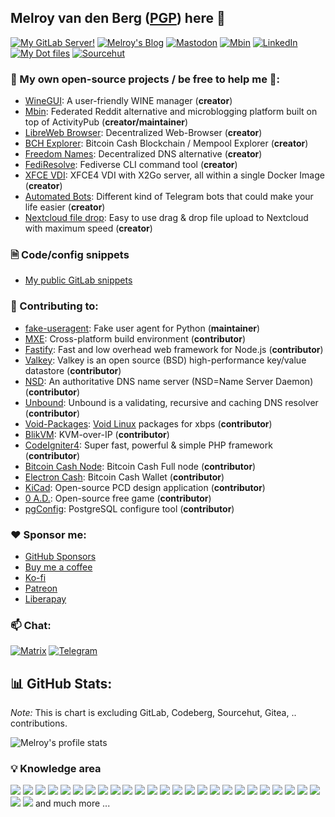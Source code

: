 ## Melroy van den Berg ([PGP](https://gist.github.com/melroy89/a8ec8d5d30a9ed2d7480046dcba4b375)) here 👋

[![My GitLab Server!](https://img.shields.io/badge/GitLab-DB4128?style=for-the-badge&logo=gitlab&logoColor=white)](https://gitlab.melroy.org/melroy)
[![Melroy's Blog](https://img.shields.io/badge/Blog-orange?style=for-the-badge&logo=hugo&logoColor=white)](https://blog.melroy.org)
[![Mastodon](https://img.shields.io/badge/Mastodon-5D51E8?style=for-the-badge&logo=mastodon&logoColor=white)](https://mastodon.melroy.org/@melroy)
[![Mbin](https://img.shields.io/badge/Mbin-F61FB1?style=for-the-badge&logo=alacritty&logoColor=white)](https://mbin.melroy.org/u/melroy)
[![LinkedIn](https://img.shields.io/badge/LinkedIn-0077B5?style=for-the-badge&logo=linkedin&logoColor=white)](https://www.linkedin.com/in/melroyvandenberg/)
[![My Dot files](https://img.shields.io/badge/Dot%20Files-green?style=for-the-badge&logo=Linux&logoColor=white)](https://gitlab.melroy.org/melroy/dotfiles)
[![Sourcehut](https://img.shields.io/badge/Sourcehut-gray?style=for-the-badge&logo=circle&logoColor=white)](https://sr.ht/~melroy/)

### 🔭 My own open-source projects / be free to help me 🚀:

* [WineGUI](https://github.com/winegui/WineGUI): A user-friendly WINE manager (**creator**)
* [Mbin](https://github.com/MbinOrg/mbin): Federated Reddit alternative and microblogging platform built on top of ActivityPub (**creator/maintainer**)
* [LibreWeb Browser](https://gitlab.melroy.org/libreweb/browser): Decentralized Web-Browser (**creator**)
* [BCH Explorer](https://explorer.melroy.org): Bitcoin Cash Blockchain / Mempool Explorer (**creator**)
* [Freedom Names](https://github.com/FreedomNames/FreedomNames): Decentralized DNS alternative  (**creator**)
* [FediResolve](https://github.com/melroy89/FediResolve): Fediverse CLI command tool (**creator**)
* [XFCE VDI](https://github.com/melroy89/xfcevdi): XFCE4 VDI with X2Go server, all within a single Docker Image (**creator**)
* [Automated Bots](https://github.com/automated-bots): Different kind of Telegram bots that could make your life easier (**creator**)
* [Nextcloud file drop](https://gitlab.melroy.org/melroy/nextcloud-file-drop): Easy to use drag & drop file upload to Nextcloud with maximum speed (**creator**)

### 🗎 Code/config snippets

- [My public GitLab snippets](https://gitlab.melroy.org/users/melroy/snippets)

### 💼 Contributing to:

* [fake-useragent](https://github.com/fake-useragent/fake-useragent): Fake user agent for Python (**maintainer**)
* [MXE](https://github.com/mxe/mxe): Cross-platform build environment (**contributor**)
* [Fastify](https://github.com/fastify/fastify): Fast and low overhead web framework for Node.js (**contributor**)
* [Valkey](https://github.com/valkey-io/valkey): Valkey is an open source (BSD) high-performance key/value datastore (**contributor**)
* [NSD](https://github.com/NLnetLabs/nsd): An authoritative DNS name server (NSD=Name Server Daemon) (**contributor**)
* [Unbound](https://github.com/NLnetLabs/unbound): Unbound is a validating, recursive and caching DNS resolver (**contributor**)
* [Void-Packages](https://github.com/void-linux/void-packages): [Void Linux](https://voidlinux.org/) packages for xbps (**contributor**)
* [BlikVM](https://github.com/ThomasVon2021/blikvm): KVM-over-IP (**contributor**)
* [CodeIgniter4](https://github.com/codeigniter4/CodeIgniter4): Super fast, powerful & simple PHP framework (**contributor**)
* [Bitcoin Cash Node](https://gitlab.com/bitcoin-cash-node/bitcoin-cash-node): Bitcoin Cash Full node (**contributor**)
* [Electron Cash](https://github.com/Electron-Cash/Electron-Cash): Bitcoin Cash Wallet  (**contributor**)
* [KiCad](https://www.kicad.org/): Open-source PCD design application (**contributor**)
* [0 A.D.](https://play0ad.com/): Open-source free game (**contributor**)
* [pgConfig](https://www.pgconfig.org): PostgreSQL configure tool (**contributor**)

### ❤️ Sponsor me:

* [GitHub Sponsors](https://github.com/sponsors/melroy89)
* [Buy me a coffee](https://www.buymeacoffee.com/melroy)
* [Ko-fi](https://ko-fi.com/melroy)
* [Patreon](https://www.patreon.com/Melroy)
* [Liberapay](https://liberapay.com/melroy)

### 📫 Chat:

[![Matrix](https://img.shields.io/badge/Matrix-0dbd8b?style=for-the-badge&logo=matrix&logoColor=white)](https://matrix.to/#/@melroy:melroy.org)
[![Telegram](https://img.shields.io/badge/Telegram-2CA5E0?style=for-the-badge&logo=telegram&logoColor=white)](https://t.me/melroyvandenberg)

## 📊 GitHub Stats:

_Note:_ This is chart is excluding GitLab, Codeberg, Sourcehut, Gitea, .. contributions.

![Melroy's profile stats](https://github-readme-stats.vercel.app/api?username=melroy89&count_private=true&show_icons=true&theme=dark&hide_progress=false)

### 💡 Knowledge area 

![](https://img.shields.io/badge/C-00599C?style=for-the-badge&logo=c&logoColor=white)
![](https://img.shields.io/badge/C%2B%2B-00599C?style=for-the-badge&logo=c%2B%2B&logoColor=white)
![](https://img.shields.io/badge/Python-14354C?style=for-the-badge&logo=python&logoColor=white)
![](https://img.shields.io/badge/Golang-00ADD8?style=for-the-badge&logo=go&logoColor=white)
![](https://img.shields.io/badge/TypeScript-007ACC?style=for-the-badge&logo=typescript&logoColor=white)
![](https://img.shields.io/badge/JavaScript-F7DF1E?style=for-the-badge&logo=javascript&logoColor=black)
![](https://img.shields.io/badge/Node.js-43853D?style=for-the-badge&logo=node.js&logoColor=white)
![](https://img.shields.io/badge/Python-3776AB?style=for-the-badge&logo=python&logoColor=white)
![](https://img.shields.io/badge/Java-ED8B00?style=for-the-badge&logo=buymeacoffee&logoColor=white)
![](https://img.shields.io/badge/PHP-777BB4?style=for-the-badge&logo=php&logoColor=white)
![](https://img.shields.io/badge/Rust-000000?style=for-the-badge&logo=rust&logoColor=white)
![](https://img.shields.io/badge/Shell_Script-121011?style=for-the-badge&logo=gnu-bash&logoColor=white)
![](https://img.shields.io/badge/Angular-DD0031?style=for-the-badge&logo=angular&logoColor=white)
![](https://img.shields.io/badge/MariaDB-003545?style=for-the-badge&logo=mariadb&logoColor=white)
![](https://img.shields.io/badge/PostgreSQL-316192?style=for-the-badge&logo=postgresql&logoColor=white)
![](https://img.shields.io/badge/MongoDB-4EA94B?style=for-the-badge&logo=mongodb&logoColor=white)
![](https://img.shields.io/badge/Valkey-123678?style=for-the-badge&logo=amazondocumentdb&logoColor=white)
![](https://img.shields.io/badge/Proxmox-E57000?style=for-the-badge&logo=proxmox&logoColor=white)
![](https://img.shields.io/badge/Docker-2496ED?style=for-the-badge&logo=docker&logoColor=white)
![](https://img.shields.io/badge/K8s-326CE5?style=for-the-badge&logo=kubernetes&logoColor=white)
![](https://img.shields.io/badge/Mumble-000000?style=for-the-badge&logo=mumble&logoColor=white)
![](https://img.shields.io/badge/Ollama-000000?style=for-the-badge&logo=ollama&logoColor=white)
![](https://img.shields.io/badge/Artifactory-40BE46?style=for-the-badge&logo=jfrog&logoColor=black)
![](https://img.shields.io/badge/GitHub-181717?style=for-the-badge&logo=github&logoColor=white)
![](https://img.shields.io/badge/GitLab-FC6D26?style=for-the-badge&logo=gitlab&logoColor=white)
![](https://img.shields.io/badge/Gitea-609926?style=for-the-badge&logo=gitea&logoColor=white)
![](https://img.shields.io/badge/Nextcloud-0082C9?style=for-the-badge&logo=nextcloud&logoColor=white)
and much more ...
